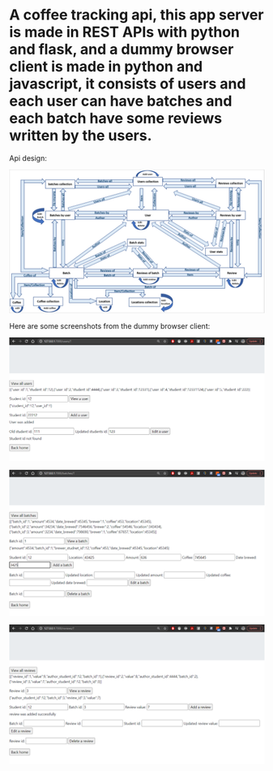 # A coffee tracking api, this app server is made in REST APIs with python and flask, and a dummy browser client is made in python and javascript, it consists of users and each user can have batches and each batch have some reviews written by the users.


Api design:


![alt text](https://github.com/FadyTawfeek/coffee-api/blob/master/api_design.PNG)


Here are some screenshots from the dummy browser client:


![alt text](https://github.com/FadyTawfeek/coffee-api/blob/master/coffee-api-users.PNG)


![alt text](https://github.com/FadyTawfeek/coffee-api/blob/master/coffee-api-batches.PNG)


![alt text](https://github.com/FadyTawfeek/coffee-api/blob/master/coffee-api-reviews.PNG)


